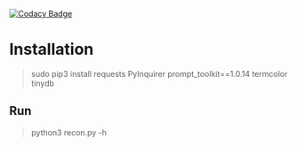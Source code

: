 [![Codacy Badge](https://api.codacy.com/project/badge/Grade/8101a5fc388848e89ec705e06a5ad734)](https://app.codacy.com/manual/janwolfram/Recon-Tool/dashboard)
# Installation 

> sudo pip3 install requests PyInquirer prompt_toolkit==1.0.14 termcolor tinydb

## Run

> python3 recon.py -h
